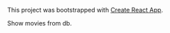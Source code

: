 This project was bootstrapped with [Create React App](https://github.com/facebookincubator/create-react-app).

Show movies from db.

